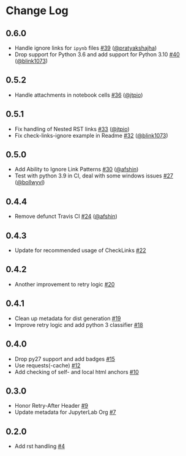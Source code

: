 # Change Log

<!-- <START NEW CHANGELOG ENTRY> -->

## 0.6.0

- Handle ignore links for `ipynb` files [#39](https://github.com/jupyterlab/pytest-check-links/pull/39) ([@pratyakshajha](https://github.com/pratyakshajha))
- Drop support for Python 3.6 and add support for Python 3.10 [#40](https://github.com/jupyterlab/pytest-check-links/pull/40) ([@blink1073](https://github.com/blink1073))

<!-- <END NEW CHANGELOG ENTRY> -->

## 0.5.2

- Handle attachments in notebook cells [#36](https://github.com/jupyterlab/pytest-check-links/pull/36) ([@jtpio](https://github.com/jtpio))

## 0.5.1

- Fix handling of Nested RST links [#33](https://github.com/jupyterlab/pytest-check-links/pull/33) ([@jtpio](https://github.com/jtpio))
- Fix check-links-ignore example in Readme [#32](https://github.com/jupyterlab/pytest-check-links/pull/32) ([@blink1073](https://github.com/blink1073))

## 0.5.0

- Add Ability to Ignore Link Patterns [#30](https://github.com/jupyterlab/pytest-check-links/pull/30) ([@afshin](https://github.com/afshin))
- Test with python 3.9 in CI, deal with some windows issues [#27](https://github.com/jupyterlab/pytest-check-links/pull/27) ([@bollwyvl](https://github.com/bollwyvl))

## 0.4.4

- Remove defunct Travis CI [#24](https://github.com/jupyterlab/pytest-check-links/pull/24) ([@afshin](https://github.com/afshin))

## 0.4.3

- Update for recommended usage of CheckLinks [#22](https://github.com/jupyterlab/pytest-check-links/pull/22)

## 0.4.2

- Another improvement to retry logic [#20](https://github.com/jupyterlab/pytest-check-links/pull/20)

## 0.4.1

- Clean up metadata for dist generation [#19](https://github.com/jupyterlab/pytest-check-links/pull/19)
- Improve retry logic and add python 3 classifier [#18](https://github.com/jupyterlab/pytest-check-links/pull/18)

## 0.4.0

- Drop py27 support and add badges [#15](https://github.com/jupyterlab/pytest-check-links/pull/15)
- Use requests(-cache) [#12](https://github.com/jupyterlab/pytest-check-links/pull/12)
- Add checking of self- and local html anchors [#10](https://github.com/jupyterlab/pytest-check-links/pull/10)

## 0.3.0

- Honor Retry-After Header [#9](https://github.com/jupyterlab/pytest-check-links/pull/9)
- Update metadata for JupyterLab Org [#7](https://github.com/jupyterlab/pytest-check-links/pull/7)

## 0.2.0

- Add rst handling [#4](https://github.com/jupyterlab/pytest-check-links/pull/4)
